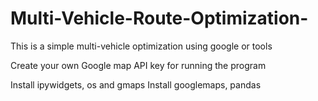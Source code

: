 # Multi-Vehicle-Route-Optimization-
This is a simple multi-vehicle optimization using google or tools

Create your own Google map API key for running the program

Install ipywidgets, os and gmaps
Install googlemaps, pandas
